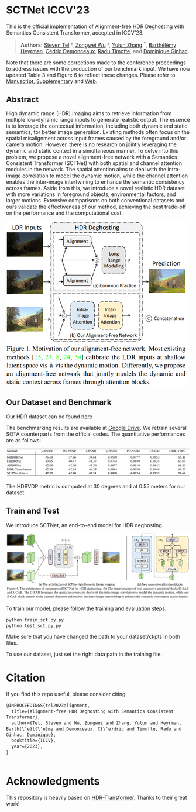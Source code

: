 # SCTNet ICCV'23

This is the official implementation of Alignment-free HDR Deghosting with Semantics Consistent Transformer, accepted in ICCV'23.

> **Authors:** 
> [Steven Tel](https://imvia.u-bourgogne.fr/equipe/tel-steven) *,
> [Zongwei Wu](https://scholar.google.fr/citations?user=3QSALjX498QC&hl=en) *,
> [Yulun Zhang](https://scholar.google.fr/citations?user=ORmLjWoAAAAJ&hl=en&oi=ao) $`^\dagger`$, 
> [Barthélémy Heyrman](https://scholar.google.fr/citations?user=2VOpb80AAAAJ&hl=en&oi=ao),
> [Cédric Demonceaux](https://scholar.google.fr/citations?user=CCvaUR4AAAAJ&hl=en),
> [Radu Timofte](https://scholar.google.fr/citations?user=u3MwH5kAAAAJ&hl=en),
> and [Dominique Ginhac](https://scholar.google.fr/citations?user=fkdCT5kAAAAJ&hl=en&oi=ao).

Note that there are some corrections made to the conference proceedings to address issues with the production of our benchmark input. We have now updated Table 3 and Figure 6 to reflect these changes. Please refer to [Manuscript](https://arxiv.org/pdf/2305.18135.pdf), [Supplementary](https://github.com/Zongwei97/SCTNet/blob/main/Supp/Supplementary.pdf) and [Web](https://steven-tel.github.io/sctnet/).



## Abstract

High dynamic range (HDR) imaging aims to retrieve information from multiple low-dynamic range inputs to generate realistic output. The essence is to leverage the contextual information, including both dynamic and static semantics, for better image generation. Existing methods often focus on the spatial misalignment across input frames caused by the foreground and/or camera motion. However, there is no research on jointly leveraging the dynamic and static context in a simultaneous manner.  To delve into this problem, we propose a novel alignment-free network with a Semantics Consistent Transformer (SCTNet) with both spatial and channel attention modules in the network. The spatial attention aims to deal with the intra-image correlation to model the dynamic motion, while the channel attention enables the inter-image intertwining to enhance the semantic consistency across frames. Aside from this, we introduce a novel realistic HDR dataset with more variations in foreground objects, environmental factors, and larger motions. Extensive comparisons on both conventional datasets and ours validate the effectiveness of our method, achieving the best trade-off on the performance and the computational cost.

<img src="https://github.com/Zongwei97/SCTNet/blob/main/Supp/abstract.png"  width="500" />


## Our Dataset and Benchmark

Our HDR dataset can be found [here](https://drive.google.com/drive/folders/1CtvUxgFRkS56do_Hea2QC7ztzglGfrlB)

The benchmarking results are available at [Google Drive](https://drive.google.com/file/d/1fCQh26zwwVUdWCC8GsnPdRa9J9MUuqM_/view?usp=sharing).
We retrain several SOTA counterparts from the official codes.  The quantitative performances are as follows:

![abstract](https://github.com/Zongwei97/SCTNet/blob/main/Supp/Benchmark.png)

The HDRVDP metric is computed at 30 degrees and at 0.55 meters for our dataset.

## Train and Test

We introduce SCTNet, an end-to-end model for HDR deghosting.

![abstract](https://github.com/Zongwei97/SCTNet/blob/main/Supp/Model.png)

To train our model, please follow the training and evaluation steps:

```
python train_sct.py.py
python test_sct.py.py
```
Make sure that you have changed the path to your dataset/ckpts in both files.

To use our dataset, just set the right data path in the training file.

# Citation

If you find this repo useful, please consider citing:

```
@INPROCEEDINGS{tel2023alignment,
  title={Alignment-free HDR Deghosting with Semantics Consistent Transformer},
  author={Tel, Steven and Wu, Zongwei and Zhang, Yulun and Heyrman, Barth{\'e}l{\'e}my and Demonceaux, C{\'e}dric and Timofte, Radu and Ginhac, Dominique},
  booktitle={ICCV}, 
  year={2023},
}
  
```

# Acknowledgments
This repository is heavily based on [HDR-Transformer](https://github.com/liuzhen03/HDR-Transformer-PyTorch). Thanks to their great work!
